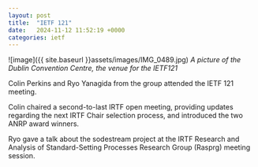 ```yaml
---
layout: post
title:  "IETF 121"
date:   2024-11-12 11:52:19 +0000
categories: ietf
---
```

![image]({{ site.baseurl }}assets/images/IMG_0489.jpg)
*A picture of the Dublin Convention Centre, the venue for the IETF121*

Colin Perkins and Ryo Yanagida from the group attended the IETF
121 meeting.

Colin chaired a second-to-last IRTF open meeting, providing updates regarding 
the next IRTF Chair selection process, and introduced the two ANRP award winners.

Ryo gave a talk about the sodestream project at the IRTF Research and Analysis 
of Standard-Setting Processes Research Group (Rasprg) meeting session.
 

